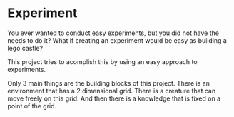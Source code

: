 Experiment
==========

You ever wanted to conduct easy experiments, but you did not have the needs to do it?
What if creating an experiment would be easy as building a lego castle?

This project tries to acomplish this by using an easy approach to experiments.

Only 3 main things are the building blocks of this project.
There is an environment that has a 2 dimensional grid.
There is a creature that can move freely on this grid.
And then there is a knowledge that is fixed on a point of the grid.

